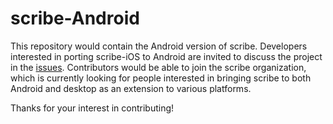 # scribe-Android

This repository would contain the Android version of scribe. Developers interested in porting scribe-iOS to Android are invited to discuss the project in the [issues](https://github.com/scribe-org/scribe-android/issues). Contributors would be able to join the scribe organization, which is currently looking for people interested in bringing scribe to both Android and desktop as an extension to various platforms.

Thanks for your interest in contributing!
